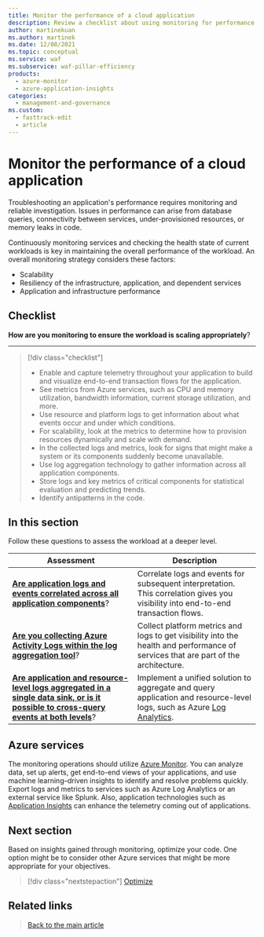 ```yaml
---
title: Monitor the performance of a cloud application
description: Review a checklist about using monitoring for performance efficiency. Consider scalability, app and infrastructure performance, and resiliency.
author: martinekuan
ms.author: martinek
ms.date: 12/08/2021
ms.topic: conceptual
ms.service: waf
ms.subservice: waf-pillar-efficiency
products:
  - azure-monitor
  - azure-application-insights
categories:
  - management-and-governance
ms.custom:
  - fasttrack-edit
  - article
---
```


# Monitor the performance of a cloud application

Troubleshooting an application's performance requires monitoring and reliable investigation. Issues in performance can arise from database queries, connectivity between services, under-provisioned resources, or memory leaks in code.

Continuously monitoring services and checking the health state of current workloads is key in maintaining the overall performance of the workload. An overall monitoring strategy considers these factors:

- Scalability
- Resiliency of the infrastructure, application, and dependent services
- Application and infrastructure performance

## Checklist

**How are you monitoring to ensure the workload is scaling appropriately**?
***
> [!div class="checklist"]
>
> - Enable and capture telemetry throughout your application to build and visualize end-to-end transaction flows for the application.
> - See metrics from Azure services, such as CPU and memory utilization, bandwidth information, current storage utilization, and more.
> - Use resource and platform logs to get information about what events occur and under which conditions.
> - For scalability, look at the metrics to determine how to provision resources dynamically and scale with demand.
> - In the collected logs and metrics, look for signs that might make a system or its components suddenly become unavailable.
> - Use log aggregation technology to gather information across all application components.
> - Store logs and key metrics of critical components for statistical evaluation and predicting trends.
> - Identify antipatterns in the code.

## In this section

Follow these questions to assess the workload at a deeper level.

|Assessment|Description|
|---|---|
|[**Are application logs and events correlated across all application components**](monitor-application.md)?|Correlate logs and events for subsequent interpretation. This correlation gives you visibility into end-to-end transaction flows.|
|[**Are you collecting Azure Activity Logs within the log aggregation tool**](monitor-infrastructure.md)?|Collect platform metrics and logs to get visibility into the health and performance of services that are part of the architecture.|
|[**Are application and resource-level logs aggregated in a single data sink, or is it possible to cross-query events at both levels**](monitor-analyze.md)?|Implement a unified solution to aggregate and query application and resource-level logs, such as Azure [Log Analytics](/azure/azure-monitor/logs/log-analytics-overview).|

## Azure services

The monitoring operations should utilize [Azure Monitor](https://azure.microsoft.com/services/monitor/). You can analyze data, set up alerts, get end-to-end views of your applications, and use machine learning–driven insights to identify and resolve problems quickly. Export logs and metrics to services such as Azure Log Analytics or an external service like Splunk. Also, application technologies such as [Application Insights](/azure/azure-monitor/app/app-insights-overview) can enhance the telemetry coming out of applications.

## Next section

Based on insights gained through monitoring, optimize your code. One option might be to consider other Azure services that might be more appropriate for your objectives.

> [!div class="nextstepaction"]
> [Optimize](optimize.md)

## Related links

> [Back to the main article](overview.md)
